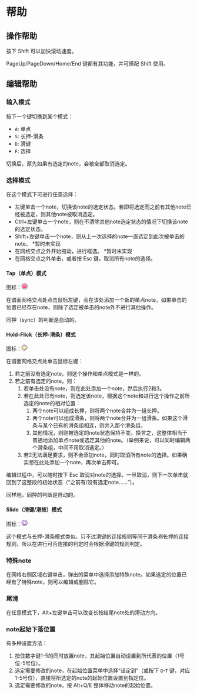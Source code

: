 ﻿
# 帮助

## 操作帮助

按下 Shift 可以加快滚动速度。

PageUp/PageDown/Home/End 键都有其功能，并可搭配 Shift 使用。

## 编辑帮助

### 输入模式

按下一个键切换到某个模式：

- `A`: 单点
- `S`: 长押-滑条
- `D`: 滑键
- `F`: 选择

切换后，原先如果有选定的note，会被全部取消选定。

### 选择模式

在这个模式下可进行任意选择：

- 左键单击一个note，切换该note的选定状态。若即将选定而之前有其他note已经被选定，则其他note被取消选定。
- Ctrl+左键单击一个note，则在不清除其他note选定状态的情况下切换该note的选定状态。
- Shift+左键单击一个note，则从上一次选择的note一直选定到此次被单击的note。 \*暂时未实现
- 在网格交点之外开始拖动，进行框选。 \*暂时未实现
- 在网格交点之外单击，或者按 Esc 键，取消所有note的选择。

#### Tap（单点）模式

图标：![单点](Images/IconNoteTap.png)

在谱面网格交点处点击鼠标左键，会在该处添加一个新的单点note。如果单击的位置已经存在note，则除了选定被单击的note外不进行其他操作。

同押（sync）的判断是自动的。

#### Hold-Flick（长押-滑条）模式

图标：![长押-滑条](Images/IconNoteHoldFLick.png)

在谱面网格交点处单击鼠标左键：

1. 若之前没有选定note，则这个操作和单点模式是一样的。
2. 若之前有选定的note，则：
    1. 若单击处没有note，则在此处添加一个note，然后执行2和3。
    2. 若在此处已有note，则选定该note，根据这个note和进行这个操作之前所选定的note的相对位置：
        1. 两个note可以组成长押，则将两个note合并为一组长押。
        2. 两个note可以组成滑条，则将两个note合并为一组滑条。如果这个滑条与某个已有的滑条组相连，则并入那个滑条组。
        3. 其他情况，则刚被选定的note状态保持不变。换言之，这整体相当于普通地添加单点note或选定其他的note。（举例来说，可以同时编辑两个滑条组，中间不用取消选定。）
    3. 若2无法满足要求，则不会添加note，同时取消所有note的选择。如果确实想在此处添加一个note，再次单击即可。

编辑过程中，可以随时按下 Esc 取消对note的选择。一旦取消，则下一次单击就回到了这整段的初始状态（“之前有/没有选定note……”）。

同样地，同押的判断是自动的。

#### Slide（滑键/滑按）模式

图标：![滑键](Images/IconNoteSlide.png)

这个模式与长押-滑条模式类似。只不过滑键的连接规则等同于滑条*和*长押的连接规则，所以在进行可否连接的判定时会根据滑键的规则判定。

### 特殊note

在网格右侧区域右键单击，弹出的菜单中选择添加特殊note。如果选定的位置已经有了特殊note，则可以编辑或删除它。

### 尾滑

在任意模式下，Alt+左键单击可以改变长按结尾note处的滑动方向。

### note起始下落位置

有多种设置方法：

1. 按住数字键1-5的同时放置note，其起始位置自动设置到所代表的位置（1号位-5号位）。
2. 选定需要修改的note，在起始位置菜单中选择“设定到”（或按下 `Q`-`T` 键，对应1-5号位），直接将所选定的note的起始位置设置到指定位。
3. 选定需要修改的note，按 Alt+Q/E 整体移动note的起始位置。
